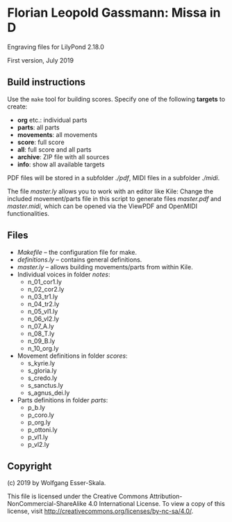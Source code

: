 # Florian Leopold Gassmann: Missa in D

Engraving files for LilyPond 2.18.0

First version, July 2019


## Build instructions

Use the `make` tool for building scores. Specify one of the following **targets** to create:

* **org** etc.: individual parts
* **parts**: all parts
* **movements**: all movements
* **score**: full score
* **all**: full score and all parts
* **archive**: ZIP file with all sources
* **info**: show all available targets

PDF files will be stored in a subfolder *./pdf*, MIDI files in a subfolder *./midi*.

The file *master.ly* allows you to work with an editor like Kile: Change the included movement/parts file in this script to generate files *master.pdf* and *master.midi*, which can be opened via the ViewPDF and OpenMIDI functionalities.


## Files

* *Makefile* – the configuration file for make.
* *definitions.ly* – contains general definitions.
* *master.ly* – allows building movements/parts from within Kile.
* Individual voices in folder *notes*:
    * n_01_cor1.ly
    * n_02_cor2.ly
    * n_03_tr1.ly
    * n_04_tr2.ly
    * n_05_vl1.ly
    * n_06_vl2.ly
    * n_07_A.ly
    * n_08_T.ly
    * n_09_B.ly
    * n_10_org.ly
* Movement definitions in folder *scores*:
    * s_kyrie.ly
    * s_gloria.ly
    * s_credo.ly
    * s_sanctus.ly
    * s_agnus_dei.ly
* Parts definitions in folder *parts*:
    * p_b.ly
    * p_coro.ly
    * p_org.ly
    * p_ottoni.ly
    * p_vl1.ly
    * p_vl2.ly


## Copyright

(c) 2019 by Wolfgang Esser-Skala.

This file is licensed under the Creative Commons Attribution-NonCommercial-ShareAlike 4.0 International License.
To view a copy of this license, visit http://creativecommons.org/licenses/by-nc-sa/4.0/.
